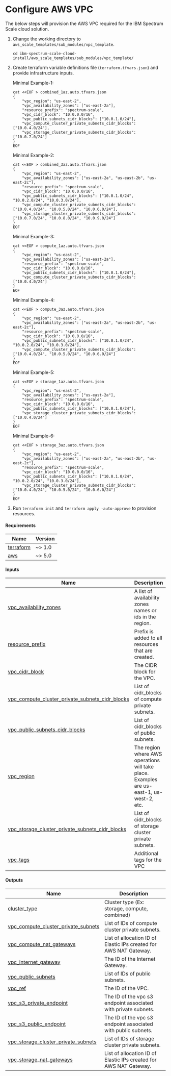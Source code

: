 # Configure AWS VPC

The below steps will provision the AWS VPC required for the IBM Spectrum Scale cloud solution.

1. Change the working directory to `aws_scale_templates/sub_modules/vpc_template`.

    ```cli
    cd ibm-spectrum-scale-cloud-install/aws_scale_templates/sub_modules/vpc_template/
    ```

2. Create terraform variable definitions file (`terraform.tfvars.json`) and provide infrastructure inputs.

    Minimal Example-1:

    ```cli
    cat <<EOF > combined_1az.auto.tfvars.json
    {
        "vpc_region": "us-east-2",
        "vpc_availability_zones": ["us-east-2a"],
        "resource_prefix": "spectrum-scale",
        "vpc_cidr_block": "10.0.0.0/16",
        "vpc_public_subnets_cidr_blocks": ["10.0.1.0/24"],
        "vpc_compute_cluster_private_subnets_cidr_blocks": ["10.0.4.0/24"],
        "vpc_storage_cluster_private_subnets_cidr_blocks": ["10.0.7.0/24"]
    }
    EOF
    ```

    Minimal Example-2:

    ```cli
    cat <<EOF > combined_3az.auto.tfvars.json
    {
        "vpc_region": "us-east-2",
        "vpc_availability_zones": ["us-east-2a", "us-east-2b", "us-east-2c"],
        "resource_prefix": "spectrum-scale",
        "vpc_cidr_block": "10.0.0.0/16",
        "vpc_public_subnets_cidr_blocks": ["10.0.1.0/24", "10.0.2.0/24", "10.0.3.0/24"],
        "vpc_compute_cluster_private_subnets_cidr_blocks": ["10.0.4.0/24", "10.0.5.0/24", "10.0.6.0/24"],
        "vpc_storage_cluster_private_subnets_cidr_blocks": ["10.0.7.0/24", "10.0.8.0/24", "10.0.9.0/24"]
    }
    EOF
    ```

    Minimal Example-3:

    ```cli
    cat <<EOF > compute_1az.auto.tfvars.json
    {
        "vpc_region": "us-east-2",
        "vpc_availability_zones": ["us-east-2a"],
        "resource_prefix": "spectrum-scale",
        "vpc_cidr_block": "10.0.0.0/16",
        "vpc_public_subnets_cidr_blocks": ["10.0.1.0/24"],
        "vpc_compute_cluster_private_subnets_cidr_blocks": ["10.0.4.0/24"]
    }
    EOF
    ```

    Minimal Example-4:

    ```cli
    cat <<EOF > compute_3az.auto.tfvars.json
    {
        "vpc_region": "us-east-2",
        "vpc_availability_zones": ["us-east-2a", "us-east-2b", "us-east-2c"],
        "resource_prefix": "spectrum-scale",
        "vpc_cidr_block": "10.0.0.0/16",
        "vpc_public_subnets_cidr_blocks": ["10.0.1.0/24", "10.0.2.0/24", "10.0.3.0/24"],
        "vpc_compute_cluster_private_subnets_cidr_blocks": ["10.0.4.0/24", "10.0.5.0/24", "10.0.6.0/24"]
    }
    EOF
    ```

    Minimal Example-5:

    ```cli
    cat <<EOF > storage_1az.auto.tfvars.json
    {
        "vpc_region": "us-east-2",
        "vpc_availability_zones": ["us-east-2a"],
        "resource_prefix": "spectrum-scale",
        "vpc_cidr_block": "10.0.0.0/16",
        "vpc_public_subnets_cidr_blocks": ["10.0.1.0/24"],
        "vpc_storage_cluster_private_subnets_cidr_blocks": ["10.0.4.0/24"]
    }
    EOF
    ```

    Minimal Example-6:

    ```cli
    cat <<EOF > storage_3az.auto.tfvars.json
    {
        "vpc_region": "us-east-2",
        "vpc_availability_zones": ["us-east-2a", "us-east-2b", "us-east-2c"],
        "resource_prefix": "spectrum-scale",
        "vpc_cidr_block": "10.0.0.0/16",
        "vpc_public_subnets_cidr_blocks": ["10.0.1.0/24", "10.0.2.0/24", "10.0.3.0/24"],
        "vpc_storage_cluster_private_subnets_cidr_blocks": ["10.0.4.0/24", "10.0.5.0/24", "10.0.6.0/24"]
    }
    EOF
    ```

3. Run `terraform init` and `terraform apply -auto-approve` to provision resources.

<!-- BEGIN_TF_DOCS -->
#### Requirements

| Name | Version |
|------|---------|
| <a name="requirement_terraform"></a> [terraform](#requirement_terraform) | ~> 1.0 |
| <a name="requirement_aws"></a> [aws](#requirement_aws) | ~> 5.0 |

#### Inputs

| Name | Description | Type |
|------|-------------|------|
| <a name="input_vpc_availability_zones"></a> [vpc_availability_zones](#input_vpc_availability_zones) | A list of availability zones names or ids in the region. | `list(string)` |
| <a name="input_resource_prefix"></a> [resource_prefix](#input_resource_prefix) | Prefix is added to all resources that are created. | `string` |
| <a name="input_vpc_cidr_block"></a> [vpc_cidr_block](#input_vpc_cidr_block) | The CIDR block for the VPC. | `string` |
| <a name="input_vpc_compute_cluster_private_subnets_cidr_blocks"></a> [vpc_compute_cluster_private_subnets_cidr_blocks](#input_vpc_compute_cluster_private_subnets_cidr_blocks) | List of cidr_blocks of compute private subnets. | `list(string)` |
| <a name="input_vpc_public_subnets_cidr_blocks"></a> [vpc_public_subnets_cidr_blocks](#input_vpc_public_subnets_cidr_blocks) | List of cidr_blocks of public subnets. | `list(string)` |
| <a name="input_vpc_region"></a> [vpc_region](#input_vpc_region) | The region where AWS operations will take place. Examples are us-east-1, us-west-2, etc. | `string` |
| <a name="input_vpc_storage_cluster_private_subnets_cidr_blocks"></a> [vpc_storage_cluster_private_subnets_cidr_blocks](#input_vpc_storage_cluster_private_subnets_cidr_blocks) | List of cidr_blocks of storage cluster private subnets. | `list(string)` |
| <a name="input_vpc_tags"></a> [vpc_tags](#input_vpc_tags) | Additional tags for the VPC | `map(string)` |

#### Outputs

| Name | Description |
|------|-------------|
| <a name="output_cluster_type"></a> [cluster_type](#output_cluster_type) | Cluster type (Ex: storage, compute, combined) |
| <a name="output_vpc_compute_cluster_private_subnets"></a> [vpc_compute_cluster_private_subnets](#output_vpc_compute_cluster_private_subnets) | List of IDs of compute cluster private subnets. |
| <a name="output_vpc_compute_nat_gateways"></a> [vpc_compute_nat_gateways](#output_vpc_compute_nat_gateways) | List of allocation ID of Elastic IPs created for AWS NAT Gateway. |
| <a name="output_vpc_internet_gateway"></a> [vpc_internet_gateway](#output_vpc_internet_gateway) | The ID of the Internet Gateway. |
| <a name="output_vpc_public_subnets"></a> [vpc_public_subnets](#output_vpc_public_subnets) | List of IDs of public subnets. |
| <a name="output_vpc_ref"></a> [vpc_ref](#output_vpc_ref) | The ID of the VPC. |
| <a name="output_vpc_s3_private_endpoint"></a> [vpc_s3_private_endpoint](#output_vpc_s3_private_endpoint) | The ID of the vpc s3 endpoint associated with private subnets. |
| <a name="output_vpc_s3_public_endpoint"></a> [vpc_s3_public_endpoint](#output_vpc_s3_public_endpoint) | The ID of the vpc s3 endpoint associated with public subnets. |
| <a name="output_vpc_storage_cluster_private_subnets"></a> [vpc_storage_cluster_private_subnets](#output_vpc_storage_cluster_private_subnets) | List of IDs of storage cluster private subnets. |
| <a name="output_vpc_storage_nat_gateways"></a> [vpc_storage_nat_gateways](#output_vpc_storage_nat_gateways) | List of allocation ID of Elastic IPs created for AWS NAT Gateway. |
<!-- END_TF_DOCS -->
